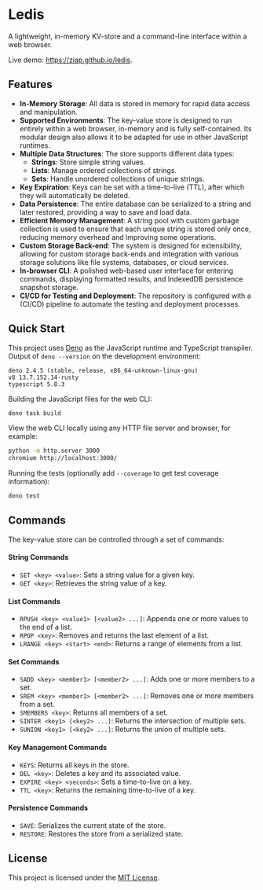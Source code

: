 # Ledis

A lightweight, in-memory KV-store and a command-line interface within a web browser.

Live demo: <https://ziap.github.io/ledis>.

## Features

- **In-Memory Storage**: All data is stored in memory for rapid data access and manipulation.
- **Supported Environments**: The key-value store is designed to run entirely within a web browser, in-memory and is fully self-contained. Its modular design also allows it to be adapted for use in other JavaScript runtimes.
- **Multiple Data Structures**: The store supports different data types:
  - **Strings**: Store simple string values.
  - **Lists**: Manage ordered collections of strings.
  - **Sets**: Handle unordered collections of unique strings.
- **Key Expiration**: Keys can be set with a time-to-live (TTL), after which they will automatically be deleted.
- **Data Persistence**: The entire database can be serialized to a string and later restored, providing a way to save and load data.
- **Efficient Memory Management**: A string pool with custom garbage collection is used to ensure that each unique string is stored only once, reducing memory overhead and improving some operations.
- **Custom Storage Back-end**: The system is designed for extensibility, allowing for custom storage back-ends and integration with various storage solutions like file systems, databases, or cloud services.
- **In-browser CLI**: A polished web-based user interface for entering commands, displaying formatted results, and IndexedDB persistence snapshot storage.
- **CI/CD for Testing and Deployment**: The repository is configured with a (CI/CD) pipeline to automate the testing and deployment processes.

## Quick Start

This project uses [Deno](https://deno.com/) as the JavaScript runtime and TypeScript transpiler. Output of `deno --version` on the development environment:

```
deno 2.4.5 (stable, release, x86_64-unknown-linux-gnu)
v8 13.7.152.14-rusty
typescript 5.8.3
```

Building the JavaScript files for the web CLI:

```bash
deno task build
```

View the web CLI locally using any HTTP file server and browser, for example:

```bash
python -m http.server 3000
chromium http://localhost:3000/
```

Running the tests (optionally add `--coverage` to get test coverage information):

```bash
deno test
```

## Commands

The key-value store can be controlled through a set of commands:

#### String Commands

- `SET <key> <value>`: Sets a string value for a given key.
- `GET <key>`: Retrieves the string value of a key.

#### List Commands

- `RPUSH <key> <value1> [<value2> ...]`: Appends one or more values to the end of a list.
- `RPOP <key>`: Removes and returns the last element of a list.
- `LRANGE <key> <start> <end>`: Returns a range of elements from a list.

#### Set Commands

- `SADD <key> <member1> [<member2> ...]`: Adds one or more members to a set.
- `SREM <key> <member1> [<member2> ...]`: Removes one or more members from a set.
- `SMEMBERS <key>`: Returns all members of a set.
- `SINTER <key1> [<key2> ...]`: Returns the intersection of multiple sets.
- `SUNION <key1> [<key2> ...]`: Returns the union of multiple sets.

#### Key Management Commands

- `KEYS`: Returns all keys in the store.
- `DEL <key>`: Deletes a key and its associated value.
- `EXPIRE <key> <seconds>`: Sets a time-to-live on a key.
- `TTL <key>`: Returns the remaining time-to-live of a key.

#### Persistence Commands

- `SAVE`: Serializes the current state of the store.
- `RESTORE`: Restores the store from a serialized state.

## License

This project is licensed under the [MIT License](LICENSE).
